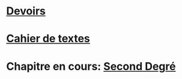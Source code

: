 

# [Devoirs](https://github.com/1SSI/Devoirs/issues)

# [Cahier de textes](https://github.com/1SSI/Math/tree/master/Donn%C3%A9es/Cahier%20de%20textes)

# Chapitre en cours: [Second Degré](https://github.com/ThomasGire/Cours1S/tree/master/Chapitres/1.%20Second%20degr%C3%A9)
